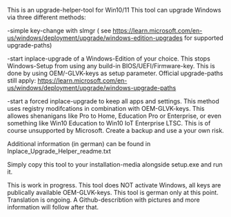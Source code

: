 This is an upgrade-helper-tool for Win10/11
This tool can upgrade Windows via three different methods:


-simple key-change with slmgr ( see https://learn.microsoft.com/en-us/windows/deployment/upgrade/windows-edition-upgrades for supported upgrade-paths)


-start inplace-upgrade of a Windows-Edition of your choice. This stops Windows-Setup from using any build-in BIOS/UEFI/Firmware-key. This is done by using OEM/-GLVK-keys as setup parameter. Official upgrade-paths still apply: https://learn.microsoft.com/en-us/windows/deployment/upgrade/windows-upgrade-paths


-start a forced inplace-upgrade to keep all apps and settings. This method uses registry modifcations in combination with OEM-GLVK-keys. This allowes shenanigans like Pro to Home, Education Pro or Enterprise, or even something like Win10 Education to Win10 IoT Enterprise LTSC. This is of course unsupported by Microsoft. Create a backup and use a your own risk.



Additional information (in german) can be found in Inplace_Upgrade_Helper_readme.txt

Simply copy this tool to your installation-media alongside setup.exe and run it.

This is work in progress. This tool does NOT activate Windows, all keys are publically available OEM-GLVK-keys.
This tool is german only at this point.
Translation is ongoing. A Github-describtion with pictures and more information will follow after that.
